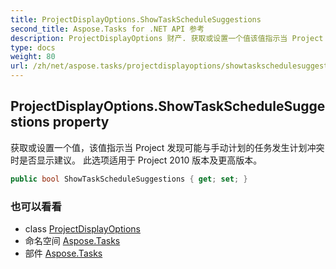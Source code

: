```yaml
---
title: ProjectDisplayOptions.ShowTaskScheduleSuggestions
second_title: Aspose.Tasks for .NET API 参考
description: ProjectDisplayOptions 财产. 获取或设置一个值该值指示当 Project 发现可能与手动计划的任务发生计划冲突时是否显示建议 此选项适用于 Project 2010 版本及更高版本
type: docs
weight: 80
url: /zh/net/aspose.tasks/projectdisplayoptions/showtaskschedulesuggestions/
---
```

## ProjectDisplayOptions.ShowTaskScheduleSuggestions property

获取或设置一个值，该值指示当 Project 发现可能与手动计划的任务发生计划冲突时是否显示建议。 此选项适用于 Project 2010 版本及更高版本。

```csharp
public bool ShowTaskScheduleSuggestions { get; set; }
```

### 也可以看看

* class [ProjectDisplayOptions](../)
* 命名空间 [Aspose.Tasks](../../projectdisplayoptions/)
* 部件 [Aspose.Tasks](../../../)


